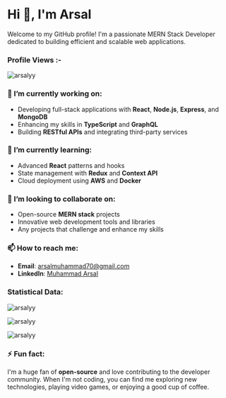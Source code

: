 <h1 align="left">Hi 👋, I'm Arsal</h1>
Welcome to my GitHub profile! I'm a passionate MERN Stack Developer dedicated to building efficient and scalable web applications.
<p align="right"> <h3>Profile Views :-</h3> <img src="https://komarev.com/ghpvc/?username=HMSaadKhan&label=Profile%20views&color=0e75b6&style=flat"
  alt="arsalyy" /> 
  </p>

### 🔭 I’m currently working on:

- Developing full-stack applications with **React**, **Node.js**, **Express**, and **MongoDB**
- Enhancing my skills in **TypeScript** and **GraphQL**
- Building **RESTful APIs** and integrating third-party services

### 🌱 I’m currently learning:

- Advanced **React** patterns and hooks
- State management with **Redux** and **Context API**
- Cloud deployment using **AWS** and **Docker**

### 👯 I’m looking to collaborate on:

- Open-source **MERN stack** projects
- Innovative web development tools and libraries
- Any projects that challenge and enhance my skills

### 📫 How to reach me:

- **Email**: arsalmuhammad70@gmail.com
- **LinkedIn**: [Muhammad Arsal](https://www.linkedin.com/in/arsalyy/)

<h3>Statistical Data:</h3>

<!-- Top Languages Card -->
<p>
  <img align="center" 
       src="https://github-readme-stats.vercel.app/api/top-langs?username=HMSaadKhan&show_icons=true&locale=en&bg_color=0d1117&text_color=ffffff&layout=compact"
       alt="arsalyy" />
</p>

<!-- GitHub Stats Card -->
<p>
  <img align="center" 
       src="https://github-readme-stats.vercel.app/api?username=HMSaadKhan&show_icons=true&locale=en&bg_color=0d1117&text_color=ffffff"
       alt="arsalyy" />
</p>

<!-- Streak Stats Card -->
<p>
  <img align="center" 
       src="https://github-readme-streak-stats.herokuapp.com/?user=HMSaadKhan&theme=dark&background=0d1117&date_format=M%20j%5B%2C%20Y%5D"
       alt="arsalyy" />
</p>

### ⚡ Fun fact:

I'm a huge fan of **open-source** and love contributing to the developer community. When I'm not coding, you can find me exploring new technologies, playing video games, or enjoying a good cup of coffee.
